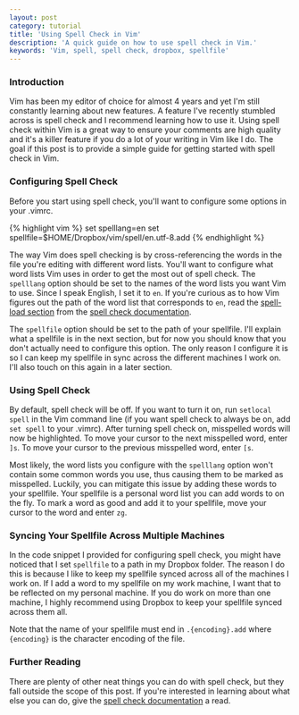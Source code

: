 ```yaml
---
layout: post
category: tutorial
title: 'Using Spell Check in Vim'
description: 'A quick guide on how to use spell check in Vim.'
keywords: 'Vim, spell, spell check, dropbox, spellfile'
---
```


### Introduction

Vim has been my editor of choice for almost 4 years and yet I'm still constantly learning about new features. A feature I've recently stumbled across is spell check and I recommend learning how to use it. Using spell check within Vim is a great way to ensure your comments are high quality and it's a killer feature if you do a lot of your writing in Vim like I do. The goal if this post is to provide a simple guide for getting started with spell check in Vim.

### Configuring Spell Check

Before you start using spell check, you'll want to configure some options in your .vimrc.

{% highlight vim %}
set spelllang=en
set spellfile=$HOME/Dropbox/vim/spell/en.utf-8.add
{% endhighlight %}

The way Vim does spell checking is by cross-referencing the words in the file you're editing with different word lists. You'll want to configure what word lists Vim uses in order to get the most out of spell check. The `spelllang` option should be set to the names of the word lists you want Vim to use. Since I speak English, I set it to `en`. If you're curious as to how Vim figures out the path of the word list that corresponds to `en`, read the [spell-load section](http://vimdoc.sourceforge.net/htmldoc/spell.html#spell-load) from the [spell check documentation](http://vimdoc.sourceforge.net/htmldoc/spell.html). 

The `spellfile` option should be set to the path of your spellfile. I'll explain what a spellfile is in the next section, but for now you should know that you don't actually need to configure this option. The only reason I configure it is so I can keep my spellfile in sync across the different machines I work on. I'll also touch on this again in a later section.

### Using Spell Check

By default, spell check will be off. If you want to turn it on, run `setlocal spell` in the Vim command line (if you want spell check to always be on, add `set spell` to your .vimrc). After turning spell check on, misspelled words will now be highlighted. To move your cursor to the next misspelled word, enter `]s`. To move your cursor to the previous misspelled word, enter `[s`.

Most likely, the word lists you configure with the `spelllang` option won't contain some common words you use, thus causing them to be marked as misspelled. Luckily, you can mitigate this issue by adding these words to your spellfile. Your spellfile is a personal word list you can add words to on the fly. To mark a word as good and add it to your spellfile, move your cursor to the word and enter `zg`. 
### Syncing Your Spellfile Across Multiple Machines

In the code snippet I provided for configuring spell check, you might have noticed that I set `spellfile` to a path in my Dropbox folder. The reason I do this is because I like to keep my spellfile synced across all of the machines I work on. If I add a word to my spellfile on my work machine, I want that to be reflected on my personal machine. If you do work on more than one machine, I highly recommend using Dropbox to keep your spellfile synced across them all.

Note that the name of your spellfile must end in `.{encoding}.add` where `{encoding}` is the character encoding of the file.

### Further Reading 

There are plenty of other neat things you can do with spell check, but they fall outside the scope of this post. If you're interested in learning about what else you can do, give the [spell check documentation](http://vimdoc.sourceforge.net/htmldoc/spell.html) a read. 
